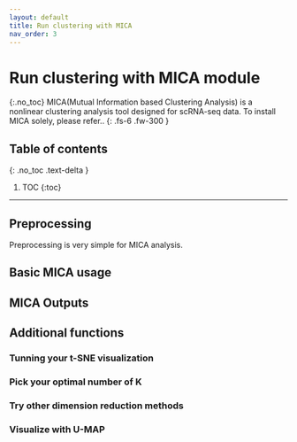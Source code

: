 ```yaml
---
layout: default
title: Run clustering with MICA
nav_order: 3
---
```


# Run clustering with MICA module
{:.no_toc}
MICA(Mutual Information based Clustering Analysis) is a nonlinear clustering analysis tool designed for scRNA-seq data. To install MICA solely, please refer.. 
{: .fs-6 .fw-300 }

## Table of contents
{: .no_toc .text-delta }

1. TOC
{:toc}

---
## Preprocessing

Preprocessing is very simple for MICA analysis. 

## Basic MICA usage

## MICA Outputs

## Additional functions

### Tunning your t-SNE visualization 
### Pick your optimal number of K
### Try other dimension reduction methods
### Visualize with U-MAP 